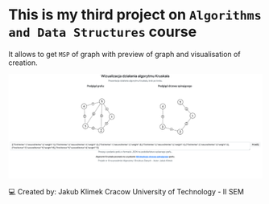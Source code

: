 # This is my third project on `Algorithms and Data Structures` course

It allows to get `MSP` of graph with preview of graph and visualisation of creation.

![Project's preview](https://github.com/jacobKl/aisd-kruskal-alg/blob/main/static/preview.png?raw=true)


:computer: Created by: Jakub Klimek Cracow University of Technology - II SEM